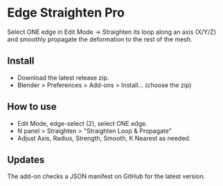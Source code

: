 # Edge Straighten Pro
Select ONE edge in Edit Mode → Straighten its loop along an axis (X/Y/Z) and smoothly propagate the deformation to the rest of the mesh.

## Install
- Download the latest release zip.
- Blender > Preferences > Add-ons > Install... (choose the zip)

## How to use
- Edit Mode, edge-select (2), select ONE edge.
- N panel > Straighten > "Straighten Loop & Propagate"
- Adjust Axis, Radius, Strength, Smooth, K Nearest as needed.

## Updates
The add-on checks a JSON manifest on GitHub for the latest version.

